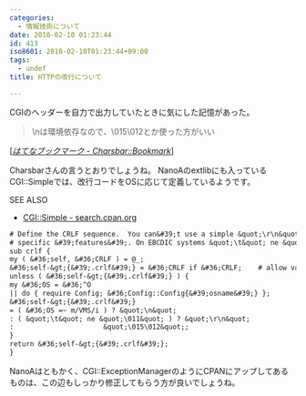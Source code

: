 ```yaml
---
categories:
  - 情報技術について
date: 2010-02-10 01:23:44
id: 413
iso8601: 2010-02-10T01:23:44+09:00
tags:
  - undef
title: HTTPの改行について

---
```


<p>CGIのヘッダーを自力で出力していたときに気にした記憶があった。</p>

<blockquote cite="http://b.hatena.ne.jp/charsbar/20100209#bookmark-19192508" title="はてなブックマーク - Charsbar::Bookmark" class="blockquote"><p>\nは環境依存なので、\015\012とか使った方がいい</p></blockquote>

<div class="cite">[<cite><a href="http://b.hatena.ne.jp/charsbar/20100209#bookmark-19192508">はてなブックマーク - Charsbar::Bookmark</a></cite>]</div>

<p>Charsbarさんの言うとおりでしょうね。
NanoAのextlibにも入っているCGI::Simpleでは、改行コードをOSに応じて定義しているようです。</p>

<div>
<p>SEE ALSO</p>
<ul>
<li><a href="http://search.cpan.org/dist/CGI-Simple/lib/CGI/Simple.pm" target="_blank">CGI::Simple - search.cpan.org</a></li>
</ul>
</div>



```default
# Define the CRLF sequence.  You can&#39;t use a simple &quot;\r\n&quot; because of system
# specific &#39;features&#39;. On EBCDIC systems &quot;\t&quot; ne &quot;\011&quot; as the don&#39;t use ASCII
sub crlf {
my ( &#36;self, &#36;CRLF ) = @_;
&#36;self-&gt;{&#39;.crlf&#39;} = &#36;CRLF if &#36;CRLF;    # allow value to be set manually
unless ( &#36;self-&gt;{&#39;.crlf&#39;} ) {
my &#36;OS = &#36;^O
|| do { require Config; &#36;Config::Config{&#39;osname&#39;} };
&#36;self-&gt;{&#39;.crlf&#39;}
= ( &#36;OS =~ m/VMS/i ) ? &quot;\n&quot;
: ( &quot;\t&quot; ne &quot;\011&quot; ) ? &quot;\r\n&quot;
:                      &quot;\015\012&quot;;
}
return &#36;self-&gt;{&#39;.crlf&#39;};
}
```

<p>NanoAはともかく、CGI::ExceptionManagerのようにCPANにアップしてあるものは、この辺もしっかり修正してもらう方が良いでしょうね。</p>
    	